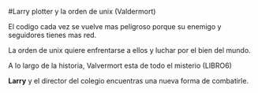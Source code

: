 #Larry plotter y la orden de unix (Valdermort)

El codigo cada vez se vuelve mas peligroso porque su enemigo y seguidores tienes mas red.

La orden de unix quiere enfrentarse a ellos y luchar por el bien del mundo.

A lo largo de la historia, Valvermort esta de todo el misterio (LIBRO6)

**Larry** y el director del colegio encuentras una nueva forma de combatirle.